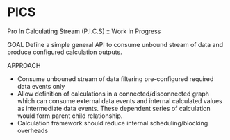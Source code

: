 # PICS
Pro In Calculating Stream (P.I.C.S) :: Work in Progress

GOAL
Define a simple general API to consume unbound stream of data and produce configured calculation outputs.

APPROACH
* Consume unbouned stream of data filtering pre-configured required data events only
* Allow definition of calculations in a connected/disconnected graph which can consume external data events and internal calculated values as intermediate data events. These dependent series of calculation would form parent child relationship.
* Calculation framework should reduce internal scheduling/blocking overheads 
